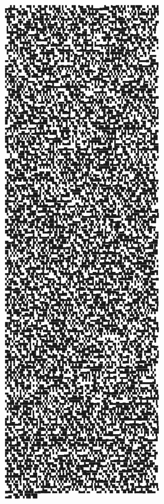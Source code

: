 ▃▟▟▃▝▃▝▜▝▃▜▄▛▐▞▙▟▐▝▃▝▊▝▇▃▜▟▃▃▄▟▆▝▇▜▞▟▝▝▉▜▛▃▝▃▜▟▚▜▃▝▉▟▉▝▅▞▜▃▙▃▝▞▛▞▅▝█▞▃▜▛▟▟▟▚▃▃▝▜▟▝▜▝▝▞▟▐▟▆▟▐▟▜▜▛▜▝▃▚▝▃▜▟▟▊▟▞▟▛▞▆▃▙▞▅▜▅▞▝▞▅▟▜▃▛▝▜▟▆▞▄▞▙▞▅▃▚▟▞▝▛▃▄▜▚▟▉▞▆▝▉▞▟▃▆▝▟▝▃▟▟▞▜▟▚▟▆▜▞▃▞▜▜▝█▜▞▝▄▃▞▜▜▝▃▛▐▝▞▜▅▃▜▛▇▜▅▟▊▜▛▞▆▜▞▃▙▛▇▝▃▝▟▃▅▜▝▝▆▟▅▟▆▜▞▜▞▝▉▝▊▟▝▜▛▜▟▟▛▃▃▟▞▜▞▝▟▟▇▞▅▞▝▟▅▟▉▃▜▝▝▝▜▟▝▃▟▜▙▞▄▃▙▝▄▝▟▝▝▜▄▜▜▝▞▃▚▜▙▃▆▜▝▝▟▜▟▝▐▃▛▝▟▃▞▝▃▝█▜▛▝▇▟▄▟█▝▉▜▅▞▙▜▙▃▜▜▄▝▜▜▜▃▚▃▄▃▛▟▅▟▛▃▃▝▟▟▄▜▙▟▐▃▄▃▟▃▆▝▟▞▚▝▛▝▉▝▃▞▙▝▚▟▞▟▐▛▇▜▃▞▝▟▚▃▆▝▅▟▄▟▄▝▃▟▟▃▟▃▃▝▝▟▐▟▜▟▛▟▃▟▛▝▊▝▛▃▝▝▃▝▝▞▙▝▜▟▅▝▜▜▛▜▃▝▜▝▊▞▅▃▟▝▛▞▚▜▜▝▊▜▜▜▜▟▜▞▟▝▃▜▝▃▃▃▚▟▞▝▐▞▜▜▚▟▞▝▇▝▃▞▟▝▊▃▛▟▝▜▃▜▚▃▜▟▇▟▛▜▚▟▚▝▞▜▃▃▄▜▅▃▆▞▙▝▚▟▞▜▄▃▜▜▚▃▛▃▄▃▄▃▛▝▟▟▟▝▞▝▞▞▅▝▟▟▅▝▊▟▄▞▅▃▃▟▛▜▛▃▙▝▅▝█▞▄▝█▟█▜▛▃▜▞▝▞▞▟▄▜▚▟▅▃▝▛▇▞▄▜▜▞▅▞▚▝▉▜▙▜▞▟▞▛▇▃▞▃▃▝▊▟▇▃▛▝▜▜▞▝▄▟▆▝▐▟▞▝█▝▃▟▜▃▟▞▞▞▞▃▚▟▞▝▟▞▝▜▝▃▞▟▉▞▃▜▜▃▃▝▄▞▄▟▄▟▛▝▞▃▚▞▃▞▙▃▛▜▜▜▅▃▚▟▊▝▃▃▄▟▟▛▐▃▚▝▊▞▝▟▐▟▊▞▄▝▛▝▚▟▅▟▃▃▙▟█▟▟▞▆▟▃▝▐▞▄▟▚▝▜▞▚▟▆▜▄▞▚▟▇▝▞▃▝▛▇▟▛▞▃▜▚▜▅▜▟▜▝▞▃▃▝▜▄▜▜▃▝▝▝▃▃▟▃▝▛▜▅▜▙▟█▞▜▜▛▟▉▜▃▜▛▟▉▝▅▟▉▞▝▞▞▞▅▝█▝▅▝▉▜▛▟▚▃▅▝▞▞▞▃▄▝▃▞▛▞▙▟▉▃▙▝▇▃▄▞▆▝▚▜▚▃▝▜▞▃▙▜▟▝▞▃▃▜▅▞▚▜▅▃▟▟▜▟█▝▊▞▚▝▐▝▇▃▜▝▛▞▛▟▟▃▛▞▅▝█▝▇▟▄▃▅▞▃▞▜▝▊▛▐▟▝▝▄▜▄▞▞▝▟▟▅▃▅▝▊▟▛▞▙▞▙▝▇▞▅▃▟▜▟▞▃▟▆▝▊▜▟▟▄▝▉▝▟▜▅▟▝▜▞▞▜▟█▞▞▝▊▟▇▝▆▃▛▃▛▝▜▃▚▝▊▟▐▟▚▝▇▟▊▝█▜▙▞▅▃▜▟▆▞▄▃▟▃▞▜▃▟▜▃▝▟▅▛▐▟▇▜▜▃▙▝▐▝▝▟▞▝▆▟▊▝▚▟▆▟▊▜▙▃▟▟▉▝▚▝▛▞▜▝▅▝▊▞▅▝▅▟▅▃▙▜▃▟▛▝▄▟▄▜▙▝▆▝▜▞▄▃▟▜▙▜▃▞▃▃▞▟▊▝▛▝▝▜▚▟▞▝▇▝▝▜▃▝▜▟▇▟█▃▙▟▛▟█▟▉▟▟▜▃▞▝▞▝▞▝▃▆▃▞▃▙▟▟▟▜▟▊▝█▜▛▝▇▝▟▞▅▝▆▝▝▛▇▟▉▝▐▟▐▃▛▞▄▃▞▜▃▛▇▜▚▜▞▞▞▞▆▞▙▝▅▃▃▟▄▜▅▛▐▝▄▝▝▃▚▟▟▞▞▟▟▟▃▜▝▃▞▝▚▃▜▝▐▟▊▜▃▞▟▛▇▝█▟▚▟▞▝▚▟▜▜▚▃▟▝▐▃▝▛▐▜▜▜▙▟▚▛▐▃▃▜▃▞▛▟▅▜▞▜▟▃▜▝▊▟▝▜▜▝▅▃▞▞▃▟▐▝▃▃▅▃▃▝▇▃▄▛▐▃▅▃▆▟▊▟▛▝▇▝▚▃▜▃▆▟▃▟█▝▚▝▝▟▉▜▙▃▙▝▆▃▜▜▞▞▙▟▅▝▟▜▅▟▄▞▅▜▛▜▙▟▐▃▄▜▙▝▝▟▝▞▚▝▄▝▃▞▄▃▜▜▟▃▙▜▜▃▞▟▟▝▃▃▜▟▄▝▉▟▚▟▃▞▜▃▛▟▄▞▙▞▃▟▚▝▞▟▝▞▃▜▞▜▟▜▝▜▃▟▞▝▛▃▙▟▄▜▝▟▚▜▞▟▇▟▞▟▟▜▝▟▃▟▊▟▃▟▚▟▝▟▞▟▜▃▙▝▄▝▜▞▟▃▜▟▜▟▊▝▝▝▝▞▚▝▞▛▇▃▜▟▞▝▉▝▜▟▛▜▜▟▇▝▄▜▟▜▅▞▅▝▇▝▚▜▄▃▜▟▇▝▝▃▆▟▛▟▉▝▚▝█▜▚▜▛▝▐▟▊▞▄▃▝▞▝▜▄▝▛▃▄▝▝▟█▞▜▞▜▝▚▜▟▛▇▜▙▜▅▜▟▜▜▟█▝▚▞▞▟▟▜▞▛▐▝▇▟▆▞▙▜▜▃▜▟▐▝▃▟▜▞▙▜▄▟▃▟▚▝▄▃▄▞▅▟▝▝▅▝▄▝▜▞▝▜▝▃▜▃▄▛▇▞▆▞▅▟▃▞▃▟▄▝▜▝▅▜▞▜▙▝█▞▜▟▊▞▙▜▜▝▇▃▜▝▄▛▐▝▞▝▆▝▅▟▇▞▚▝▞▛▐▝▇▜▜▞▙▜▛▟▉▃▛▝▇▟▇▜▞▞▙▟▚▝▅▃▙▟█▟▝▞▜▃▚▞▅▟▊▝▛▜▃▝▛▜▝▞▜▃▛▃▜▜▙▝▞▟▊▃▛▜▚▜▜▟▄▃▛▃▛▝▚▜▟▞▄▜▅▟▉▃▙▃▄▞▝▝▐▜▟▝▊▃▆▟█▝▄▝▚▜▅▜▃▟▉▝▟▃▜▜▜▃▝▞▅▟▚▟▞▜▟▟▅▃▄▛▇▃▛▃▃▞▙▃▙▞▅▞▚▜▄▝▅▜▝▝▟▟▅▝▟▞▃▜▞▝▊▜▟▟▉▜▝▜▄▞▄▟▉▟▄▝▛▝▚▝▃▞▞▟▞▃▆▜▃▝▆▜▅▛▐▞▚▞▚▜▅▟█▟▜▃▆▝▃▞▙▟▚▝█▜▚▃▄▞▙▟▜▜▞▛▇▟▚▜▚▃▃▟▟▞▞▟▇▟▆▟▞▝▟▟▜▜▄▟▞▃▆▟▇▝▇▜▙▟▊▃▆▜▛▃▛▟▉▟▝▞▜▝▚▃▃▜▛▞▅▝▛▝▊▝▇▃▄▞▝▜▛▜▞▞▆▟▜▟▞▜▚▜▞▞▝▟▛▟▃▜▜▟▉▟▆▟▃▜▜▜▞▃▆▝▛▞▟▝▚▝▊▟█▞▙▝▚▟▝▞▙▜▄▃▆▜▛▞▆▝█▃▆▝▞▜▃▟▞▟▐▟▚▟▉▟▝▝▇▞▛▃▟▟▐▃▞▝▊▃▞▝▚▝▊▜▞▝█▝▃▝▜▟▉▜▛▃▄▟▃▜▃▃▞▃▛▟▇▃▟▝▐▜▙▝▜▃▅▜▜▟▞▝▞▟█▜▅▜▃▟▄▜▅▃▝▟▅▃▟▝▇▞▟▛▐▞▄▟▛▟█▝▛▟▉▞▃▜▃▝█▜▄▞▄▝▟▃▟▟█▞▜▜▜▜▟▃▝▞▃▟▇▟▊▜▛▞▄▞▛▟▝▞▄▛▐▟█▟█▃▄▞▙▝▜▞▟▝▄▞▙▛▇▛▐▟▞▝▜▃▙▃▙▜▃▟▊▛▇▝▞▞▜▛▐▟▄▝▄▜▞▞▟▃▛▃▚▟▐▜▅▝▆▟▜▟▟▃▆▟▅▟▃▞▚▝▄▃▜▜▞▃▄▟█▞▞▝▝▃▞▃▆▜▃▛▇▜▞▃▃▜▜▃▆▜▟▝▚▜▞▝▉▞▄▟▚▞▜▝▊▟▆▝▛▟▅▞▞▜▚▟█▞▟▝▛▟▚▝▞▝▇▟▚▛▇▜▛▝▛▟▄▝▐▟▜▟▛▞▄▟▅▟▉▟▉▞▝▜▄▟▆▟▛▛▇▝▞▟▚▜▛▝▃▟▅▟▊▟▐▟▄▝▚▜▃▛▐▝▚▜▜▛▐▜▃▞▛▃▙▝▚▜▛▃▙▝▟▟▜▛▇▞▝▃▛▟▄▜▄▝▊▟▚▃▟▃▞▝█▝▇▟▟▃▆▜▙▝▐▃▅▟▄▟▜▟▅▃▅▜▟▟▛▃▝▜▄▟▇▜▞▃▞▝▚▃▟▝▊▜▞▞▅▃▃▝▆▝▝▟▊▝▊▜▃▟▆▝▚▃▜▝█▃▚▟▟▟▇▝▛▞▄▟▚▃▄▞▟▜▙▝▉▟▛▝▅▝▚▃▛▟▚▟▃▞▟▝▅▜▜▞▙▟▐▟▜▟▅▃▜▝▇▝▆▝▐▝▝▟▊▜▅▟▇▃▅▞▃▛▇▟▇▞▛▝▜▝▅▟▝▜▞▝▚▟▆▞▅▃▙▟▟▞▄▞▃▟▐▟▊▞▄▞▝▞▄▜▙▃▄▟▝▜▛▃▚▃▙▝▟▃▆▝█▞▙▟▅▝▇▝▐▃▆▃▜▃▄▞▝▜▛▛▇▃▅▝▅▜▟▜▞▜▙▟▞▟▚▜▞▟▛▞▃▜▃▞▝▞▜▟▄▜▄▃▆▞▟▞▛▟▃▞▟▛▇▝▐▃▅▟▟▃▝▝▄▟▛▟▜▝▄▟▟▞▟▞▅▜▟▝▜▃▝▛▇▞▃▟█▞▟▟▄▝▇▞▛▃▄▜▛▟▉▟▜▞▛▃▚▟▆▜▜▝▊▜▄▃▜▞▄▜▄▞▆▟▞▜▜▜▟▟▚▜▄▞▞▟▐▟▝▝▄▝▞▜▜▝▜▜▟▝▉▃▄▝▃▟▚▞▛▝▞▞▆▟▝▜▞▜▛▃▆▟▊▝▅▟▊▞▅▝▊▜▛▞▟▜▝▞▄▟█▞▟▃▞▟▇▜▞▜▅▝▟▞▙▜▞▞▝▝▝▜▄▃▞▝▃▞▝▃▙▟▝▞▟▟▅▃▛▃▚▞▜▃▛▝▃▃▅▜▙▃▜▞▜▝▞▟▆▜▛▃▆▜▙▟▉▛▐▟▟▝▛▃▙▟▝▃▄▝▜▜▙▜▙▝▞▞▚▜▚▜▅▞▜▜▄▟▟▟▞▝▄▞▝▃▝▝▅▜▄▝▜▞▜▃▟▞▟▟▇▞▜▜▚▟▃▜▄▟▛▞▅▟▇▃▄▜▞▞▞▟▇▝▛▟▇▜▅▜▚▞▝▟▄▟▟▝▉▜▅▝▐▜▝▜▄▟▅▝▇▃▅▜▄▞▄▜▙▝▄▝▟▝▚▃▟▝▄▜▝▝▝▝▝▜▛▟▝▝▚▃▛▃▛▟▃▞▛▞▃▞▚▝▉▝▚▝▆▟▟▟▚▝▛▟█▜▟▞▝▞▟▝▜▃▃▝▟▃▝▝▃▃▛▃▟▞▚▞▝▃▜▜▚▞▅▜▜▛▐▝▟▃▙▜▅▟█▟▜▟▚▜▃▞▛▞▄▟▅▝▛▞▚▃▜▝▝▟▚▜▞▟▊▝▄▜▄▃▅▞▃▝▇▝▜▞▄▛▐▟▆▝▛▝▛▜▛▃▝▜▟▟▛▜▟▟▇▟▚▝▚▞▞▝▛▜▄▝▉▟▚▟▊▝▚▟▉▃▙▝▆▟▐▜▙▟▞▝▆▟▆▝▆▃▚▞▚▞▟▜▛▞▄▟▆▞▆▞▚▝▉▃▅▝▝▟▉▝▄▞▝▟▆▜▜▝▜▞▄▟▄▛▇▜▛▃▝▞▆▜▄▜▙▃▙▟▆▞▅▃▝▃▝▃▚▃▝▞▄▟▐▝▄▟▅▞▟▜▙▞▟▝▄▛▇▟▆▟▞▝▉▞▃▜▄▜▟▝▝▟▟▟▊▃▆▃▙▟▉▞▟▟▝▃▙▃▅▃▚▟▆▟▛▜▝▟▜▟▞▟▛▝▆▝▆▛▐▝▟▜▛▝▛▟▚▝▇▝▃▃▄▜▜▜▚▞▅▃▟▝▅▟▉▟▅▜▜▜▜▝▞▟▜▞▞▟▜▞▛▞▜▟▆▜▙▟▅▟▊▃▃▝▇▞▜▟▐▝▊▟▝▃▟▃▅▝▃▃▛▞▆▜▞▝▅▟▞▞▞▝█▃▙▝▚▝▝▞▝▜▞▝▇▜▙▃▚▜▛▃▝▝▝▝█▃▝▟▝▃▝▃▟▃▞▜▙▞▆▃▃▃▟▞▜▃▜▝▉▟█▝▝▟█▃▆▜▜▜▄▜▙▝▜▃▆▝█▝█▞▅▞▆▝▟▜▞▞▟▟▉▃▚▃▄▝▉▞▃▝▚▝▐▝▞▃▝▟▟▟▇▞▝▝▄▝▄▟▞▟▚▟▝▃▛▜▜▝▅▟▄▟▊▟▛▞▛▟▞▞▛▞▜▝█▝▉▞▞▟▞▃▞▜▅▟▝▟▝▞▅▝▆▞▄▟▇▟▆▝▆▞▚▃▝▃▛▝▛▟▄▝▐▞▅▞▆▃▅▟▟▟▚▟▊▟▚▟▇▟▊▟▇▞▞▞▞▜▚▃▛▞▜▜▜▞▟▜▄▃▄▝█▞▙▃▅▃▄▃▆▜▄▟▄▟▄▝▐▞▟▟█▛▐▜▅▞▝▞▞▟▃▝▚▞▞▃▅▜▝▃▜▝█▜▞▝▐▟▉▃▅▜▜▟█▞▙▜▝▃▜▟▚▝▝▝▆▟▝▟█▟▐▝▚▝▛▞▜▞▛▞▄▟▊▝▇▟█▜▟▝▐▜▟▃▜▞▟▟▊▞▅▜▄▝█▟▆▟▚▟▐▞▝▟▚▞▆▟▃▜▞▝▟▃▟▝▉▜▄▛▇▃▞▛▇▝▄▜▟▞▝▟▐▞▙▟▇▟▃▟█▟▉▞▃▜▙▟▆▃▟▝▇▞▙▟▐▜▃▞▄▟▃▞▃▜▟▝▇▃▚▞▙▞▅▝▛▃▟▟▝▟▚▃▄▟▄▃▅▝▅▝▜▞▆▝▃▃▟▝▄▞▝▟▆▞▟▟▞▝▇▟▚▜▟▝▉▜▟▟▚▝█▟▝▝▄▃▜▟▞▞▜▞▚▜▙▝▆▟▆▝▚▝▃▟▛▃▚▟█▃▞▃▙▃▞▟▉▃▙▟▜▝▝▟▞▝▊▞▟▟█▃▃▞▜▝▛▟▞▝▐▜▝▞▛▟█▟▜▝█▟▊▞▟▟▆▝▐▟█▟▇▟▚▃▛▟▇▟▐▟▊▟▇▃▄▃▄▜▅▟▝▃▟▃▜▜▅▃▃▟▛▟▃▟▊▝▇▝▟▟▉▟▉▃▙▛▇▞▚▜▅▛▇▟▅▞▜▟▐▟▜▃▆▜▚▜▚▃▜▝▝▜▄▞▛▃▟▟▜▟▄▜▜▝█▃▛▝▅▞▚▝▞▟▅▝▚▜▃▞▞▝▉▃▃▞▝▟▜▃▞▜▛▟▉▃▟▜▜▃▛▃▛▝▅▝▇▟▚▟▞▃▄▞▙▟▝▝▃▃▄▟▚▝▄▃▄▞▞▞▚▜▄▞▄▞▟▃▄▜▜▝▇▞▅▛▇▃▛▟▞▟▊▃▞▟▆▃▚▟▝▟▝▝▆▜▙▞▟▞▅▝▟▟▅▃▛▟▟▞▝▃▄▟▃▟▛▞▃▞▙▟▛▃▝▝▇▝▐▟▄▜▟▞▅▞▜▝█▜▅▝█▝█▜▞▟▄▟▅▜▛▜▙▃▞▞▆▝▚▟▊▟▞▜▛▜▟▟▛▃▜▟▛▝▜▞▛▜▝▛▐▃▛▞▆▞▟▜▚▜▄▝▉▜▄▃▙▃▛▝▄▞▄▜▞▃▅▟▆▜▙▟▛▞▚▝▉▟▟▟▇▟▜▝▚▟▊▃▝▟▜▃▞▟▟▟▜▞▜▃▞▜▜▝▛▝▚▝▆▝▃▝█▃▚▟▅▝▇▜▚▝▄▟▞▞▄▜▝▜▚▃▟▝▄▜▞▝▞▞▛▟▚▜▜▟▅▝▞▜▜▟▅▟▞▟▊▃▛▟▛▝▚▜▟▝▆▝▞▝▆▝▇▝▐▞▙▝▐▞▟▟█▃▙▝▞▃▄▞▛▞▛▟▃▟▐▟▄▝▉▞▆▃▚▞▜▝▊▃▙▃▟▟▜▜▄▟▞▝▆▞▟▟▊▃▄▟▆▃▚▃▜▞▚▞▝▝▚▃▞▃▝▝▃▞▚▝▅▝▅▝▆▜▟▜▃▟▄▜▅▃▝▃▅▝█▞▚▜▉▜▉

